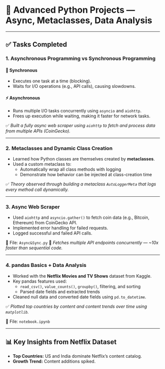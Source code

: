 # 🧠 Advanced Python Projects — Async, Metaclasses, Data Analysis
---

## ✅ Tasks Completed

### 1. **Asynchronous Programming vs Synchronous Programming**

#### 🔧 Synchronous
- Executes one task at a time (blocking).
- Waits for I/O operations (e.g., API calls), causing slowdowns.

#### ⚡ Asynchronous
- Runs multiple I/O tasks concurrently using `asyncio` and `aiohttp`.
- Frees up execution while waiting, making it faster for network tasks.

✅ *Built a fully async web scraper using `aiohttp` to fetch and process data from multiple APIs (CoinGecko).*

---

### 2. **Metaclasses and Dynamic Class Creation**

- Learned how Python classes are themselves created by **metaclasses**.
- Used a custom metaclass to:
  - Automatically wrap all class methods with logging
  - Demonstrate how behavior can be injected at class-creation time

✅ *Theory observed through building a metaclass `AutoLoggerMeta` that logs every method call dynamically.*

---

### 3. **Async Web Scraper**

- Used `aiohttp` and `asyncio.gather()` to fetch coin data (e.g., Bitcoin, Ethereum) from CoinGecko API.
- Implemented error handling for failed requests.
- Logged successful and failed API calls.

📁 File: `Async&Sync.py`
🚀 *Fetches multiple API endpoints concurrently — ~10x faster than sequential code.*

---

### 4. **pandas Basics + Data Analysis**

- Worked with the **Netflix Movies and TV Shows** dataset from Kaggle.
- Key pandas features used:
  - `read_csv()`, `value_counts()`, `groupby()`, filtering, and sorting
  - Parsed date fields and extracted trends
- Cleaned null data and converted date fields using `pd.to_datetime`.

✅ *Plotted top countries by content and content trends over time using `matplotlib`.*

📁 File: `notebook.ipynb`

---

## 📊 Key Insights from Netflix Dataset

- **Top Countries:** US and India dominate Netflix’s content catalog.
- **Growth Trend:** Content additions spiked.

